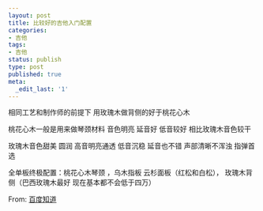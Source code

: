 ```yaml
---
layout: post
title: 比较好的吉他入门配置
categories:
- 吉他
tags:
- 吉他
status: publish
type: post
published: true
meta:
  _edit_last: '1'
---
```

相同工艺和制作师的前提下 用玫瑰木做背侧的好于桃花心木

桃花心木一般是用来做琴颈材料 音色明亮 延音好 低音较好 相比玫瑰木音色较干

玫瑰木音色甜美 圆润 高音明亮通透 低音沉稳 延音也不错 声部清晰不浑浊 指弹首选

全单板终极配置：桃花心木琴颈 ，乌木指板 云杉面板（红松和白松）， 玫瑰木背侧（巴西玫瑰木最好 现在基本都不会低于四万）

From: <a href="http://zhidao.baidu.com/link?url=Zhm5SpHjessOotgPk81JTRd-_10jcyXp42a8lr6XYxMylEBx67AQ16ycB6wrK4gpFmaBv77wrKfPrNkHHfO7aa" target="_blank">百度知道</a>
